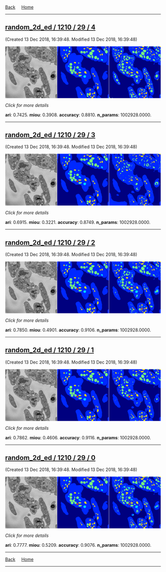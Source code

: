 
[Back](..)&nbsp;&nbsp;&nbsp;&nbsp;&nbsp;[Home](https://leapmanlab.github.io/snapshots)

---

<div class="summary"><a href="4"><h2>random_2d_ed / 1210 / 29 / 4</h2></a><p>(Created 13 Dec 2018, 16:39:48. Modified 13 Dec 2018, 16:39:48)
</p><a href="4"><img src="4/media/summary.png" align="center"></a><p>
<i>Click for more details</i>
</p></div>

**ari**: 0.7425. **miou**: 0.3908. **accuracy**: 0.8810. **n_params**: 1002928.0000. 

---

<div class="summary"><a href="3"><h2>random_2d_ed / 1210 / 29 / 3</h2></a><p>(Created 13 Dec 2018, 16:39:48. Modified 13 Dec 2018, 16:39:48)
</p><a href="3"><img src="3/media/summary.png" align="center"></a><p>
<i>Click for more details</i>
</p></div>

**ari**: 0.6915. **miou**: 0.3221. **accuracy**: 0.8749. **n_params**: 1002928.0000. 

---

<div class="summary"><a href="2"><h2>random_2d_ed / 1210 / 29 / 2</h2></a><p>(Created 13 Dec 2018, 16:39:48. Modified 13 Dec 2018, 16:39:48)
</p><a href="2"><img src="2/media/summary.png" align="center"></a><p>
<i>Click for more details</i>
</p></div>

**ari**: 0.7850. **miou**: 0.4901. **accuracy**: 0.9106. **n_params**: 1002928.0000. 

---

<div class="summary"><a href="1"><h2>random_2d_ed / 1210 / 29 / 1</h2></a><p>(Created 13 Dec 2018, 16:39:48. Modified 13 Dec 2018, 16:39:48)
</p><a href="1"><img src="1/media/summary.png" align="center"></a><p>
<i>Click for more details</i>
</p></div>

**ari**: 0.7862. **miou**: 0.4606. **accuracy**: 0.9116. **n_params**: 1002928.0000. 

---

<div class="summary"><a href="0"><h2>random_2d_ed / 1210 / 29 / 0</h2></a><p>(Created 13 Dec 2018, 16:39:48. Modified 13 Dec 2018, 16:39:48)
</p><a href="0"><img src="0/media/summary.png" align="center"></a><p>
<i>Click for more details</i>
</p></div>

**ari**: 0.7777. **miou**: 0.5209. **accuracy**: 0.9076. **n_params**: 1002928.0000. 

---

[Back](..)&nbsp;&nbsp;&nbsp;&nbsp;&nbsp;[Home](https://leapmanlab.github.io/snapshots)

---